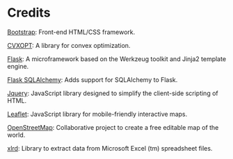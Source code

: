 # Credits 

[Bootstrap](https://getbootstrap.com/ "Bootstrap"): Front-end HTML/CSS framework.

[CVXOPT](https://github.com/cvxopt/cvxopt): A library for convex optimization.

[Flask](http://flask.pocoo.org/ "Flask"): A microframework based on the Werkzeug toolkit and Jinja2 template engine.

[Flask SQLAlchemy](http://flask-sqlalchemy.pocoo.org/ "Flask SQLAlchemy"): Adds support for SQLAlchemy to Flask.

[Jquery](https://jquery.com/ "Jquery"): JavaScript library designed to simplify the client-side scripting of HTML.

[Leaflet](http://leafletjs.com/ "Leaflet"): JavaScript library for mobile-friendly interactive maps.

[OpenStreetMap](https://www.openstreetmap.org/ "OpenStreetMap"): Collaborative project to create a free editable map of the world.

[xlrd](https://github.com/python-excel/xlrd): Library to extract data from Microsoft Excel (tm) spreadsheet files.